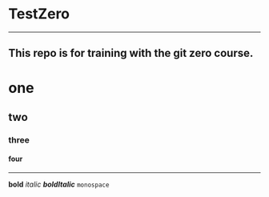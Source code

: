 # TestZero
----------------------------
This repo is for training with the git zero course.
-------------------------
# one 
## two
### three
#### four
--------------------------
**bold**
_italic_
**_boldItalic_**
`monospace`
